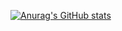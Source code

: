 [![Anurag's GitHub stats](https://github-readme-stats.vercel.app/api?username=Han325&show_icons=true&theme=radical)](https://github.com/anuraghazra/github-readme-stats)
